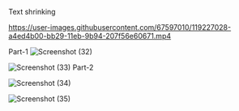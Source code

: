 Text shrinking

https://user-images.githubusercontent.com/67597010/119227028-a4ed4b00-bb29-11eb-9b94-207f56e60671.mp4

Part-1
![Screenshot (32)](https://user-images.githubusercontent.com/67597010/119227098-f0075e00-bb29-11eb-8bcb-cd7e9bf0eae8.png)

![Screenshot (33)](https://user-images.githubusercontent.com/67597010/119227106-f695d580-bb29-11eb-88f2-47ea47b7029b.png)
Part-2

![Screenshot (34)](https://user-images.githubusercontent.com/67597010/119227114-fac1f300-bb29-11eb-9b80-4185d7ec49d6.png)

![Screenshot (35)](https://user-images.githubusercontent.com/67597010/119227118-fe557a00-bb29-11eb-9ede-38118a3c5e43.png)
